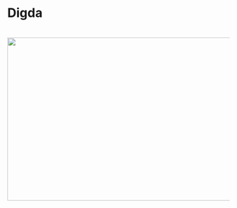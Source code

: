 # Digda


# <img src="![Untitled](https://s3-us-west-2.amazonaws.com/secure.notion-static.com/a72c3d02-1844-465d-9921-660b531f31ca/Untitled.png)"  width="700" height="370">

